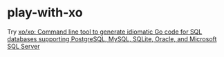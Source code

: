 # play-with-xo
Try [xo/xo: Command line tool to generate idiomatic Go code for SQL databases supporting PostgreSQL, MySQL, SQLite, Oracle, and Microsoft SQL Server](https://github.com/xo/xo)
